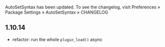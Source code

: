 AutoSetSyntax has been updated. To see the changelog, visit
Preferences » Package Settings » AutoSetSyntax » CHANGELOG

## 1.10.14

- refactor: run the whole `plugin_load()` async
